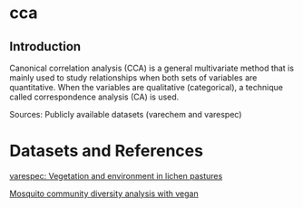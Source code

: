 # cca
## Introduction
Canonical correlation analysis (CCA) is a general multivariate method that is mainly used to study relationships when both sets of variables are quantitative. When the variables are qualitative (categorical), a technique called correspondence analysis (CA) is used.

Sources: Publicly available datasets (varechem and varespec)

# Datasets and References
[varespec: Vegetation and environment in lichen pastures](https://www.rdocumentation.org/packages/vegan/versions/2.4-2/topics/varespec)

[Mosquito community diversity analysis with vegan](http://www.randigriffin.com/2017/05/23/mosquito-community-ecology-in-vegan.html)
